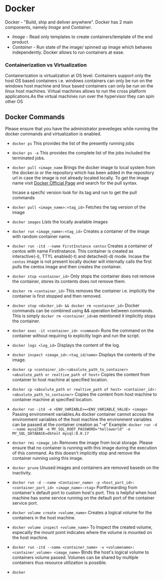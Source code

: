 # Docker
Docker - "Build, ship and deliver anywhere". 
Docker has 2 main components, namely _Image_ and _Container_.
+ _Image_ - Read only templates to create containers/template of the end product.
+ _Container_ - Run state of the image/ spinned up image which behaves independently.
Docker allows to run containers at ease. 

### Containerization vs Virtualization
Containerization is virtualization at OS level. Containers support only the host OS based containers i.e. 
windows containers can only be run on the windows host machine and linux based containers can only be run on the linux host machines.
Virtual machines allows to run the cross platform applications.As the virtual machines run over the hypervisor they can spin other OS 

## Docker Commands
Please ensure that you have the administrator preveileges while running the docker commands and virtualization is enabled.
* `docker ps`
This provides the list of the presently running jobs
* `docker ps -a`
This provides the complete list of the jobs included the terminated jobs.
* `docker pull <image_name` Brings the docker image to local system from the docker.io or the repository which has been added in the repository url in case the image is not already located locally.
To get the image name visit [Docker Official Page](https://hub.docker.com/) and search for the pull syntax.
    
    Incase a specfic version look for its tag and run to get the pull commands
* `docker pull <image_name>:<tag_id>` Fetches the tag version of the image
* `docker images` Lists the locally available images
* `docker run <image_name>:<tag_id>`  Creates a container of the image with random container name.
* `docker run -itd --name FirstInstance centos` Creates a container of centos with name FirstInstance. This container is created as interactive(-i), TTYL enabled(-t) and detached(-d) mode. Incase the `centos` image is not present locally docker will internally calls the first pulls the centos image and then creates the container.
* `docker stop <container_id>` Only stops the container does not remove the container, stores its contents does not remove them. 
* `docker rm <container_id>` This removes the container i.e. implicitly the container is first stopped and then removed. 
* `docker stop <docker_id> && docker rm <container_id>` Docker commands can be combined using && operation between commands. This is simply `docker rm <container_id>`as mentioned it implicitly stops the container.
* `docker exec -it <container_id> <command>` Runs the command on the container without requiring to explicitly login and run the script.
* `docker logs <log_id>` Displays the content of the log. 
* `docker inspect <image_id>:<tag_id/name>` Displays the contents of the image. 
* `docker cp <container_id>:<absolute_path_to_container> <absolute_path or realtive_path of host>` Copies the content from container to host machine at specified location.
* `docker cp <absolute_path or realtive_path of host> <container_id>:<absolute_path_to_container>` Copies the content from host machine to container machine at specified location.
* `docker run -itd -e <ENV_VARIABLE>=<ENV_VARIABLE_VALUE> <image>` Passing environment variables.As docker container cannot access the environment variables of the host machine the environment variables can be passed at the container creation as "-e"
Example: `docker run -d --name mysqlDB -e MY_SQL_ROOT_PASSWORD="helloworld" -e MY_SQL_DATABASE=dbtest mysql:8.0.17`
* `docker rmi <image_id>` Removes the image from local storage. Please ensure that no container is running with this image during the execution of this command. As this doesn't implicitly stop and remove the container running using this image.
* `docker prune` Unused images and containers are removed basedn on the inactivity.
* `docker run -d --name <Container_name> -p <host_port_id>:<container_port_id> <image_name>:<tag>` Portforwarding from container's default port to custom host's port. This is helpful when host machine has some service running on the default port of the container service port.
* `docker volume create <volume_name>` Creates a logical volume for the containers in the host machine.
* `docker volume inspect <volume_name>` To Inspect the created volume, especailly the mount point indicates where the volume is mounted on the host machine. 
* `docker run -itd --name <container_name> -v <volumename>:<container_volume> <image_name>` Binds the host's logical volume to containers volume passed. Volumes can be shared by multiple containers thus resource utilization is possible. 
* `docker `
